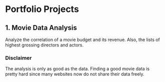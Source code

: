 # Portfolio Projects

## 1. Movie Data Analysis

Analyze the correlation of a movie budget and its revenue. 
Also, the lists of highest grossing directors and actors.

###   Disclaimer

  The analysis is only as good as the data. Finding a good movie data is pretty hard
  since many websites now do not share their data freely.

